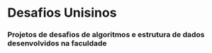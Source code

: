 # Desafios Unisinos
### Projetos de desafios de algoritmos e estrutura de dados desenvolvidos na faculdade
